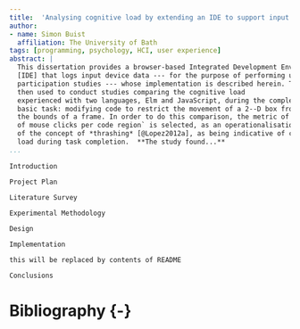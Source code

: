 ```yaml
---
title:  'Analysing cognitive load by extending an IDE to support input device logging of users during the activity of user--interface programming'
author:
- name: Simon Buist
  affiliation: The University of Bath
tags: [programming, psychology, HCI, user experience]
abstract: |
  This dissertation provides a browser-based Integrated Development Environment
  [IDE] that logs input device data --- for the purpose of performing user
  participation studies --- whose implementation is described herein. The IDE is
  then used to conduct studies comparing the cognitive load
  experienced with two languages, Elm and JavaScript, during the completion of a
  basic task: modifying code to restrict the movement of a 2--D box from leaving
  the bounds of a frame. In order to do this comparison, the metric of `number
  of mouse clicks per code region` is selected, as an operationalisation
  of the concept of *thrashing* [@Lopez2012a], as being indicative of cognitive
  load during task completion.  **The study found...**
...
```



````{markdown="introduction.markdown"}
Introduction
````

````{markdown="project-plan.markdown"}
Project Plan
````

````{markdown=literature-survey.markdown}
Literature Survey
````

````{markdown="experimental-methodology.markdown"}
Experimental Methodology
````

````{markdown="design.markdown"}
Design
````

````{markdown="implementation.markdown"}
Implementation
````


``` {markdown="pilot2.markdown"}
this will be replaced by contents of README
```

<!--

# Group meeting with Leon at East Building, 11:15 Friday 4th October 2013


**N.B. READ UP ON AND REMIND YOURSELF OF HCI STUFF (Year 2) AND SOFTWARE
ENGINEERING STUFF (Year 1)**

### Reading material

In email repsonse to request for FYP meeting, **Leon writes:**

*Please do a bit of reading around beforehand. Go to the ACM Digital Library and
search on 'user interface programming'.*

1. [ACM Conference on Human Factors in Computing
   Systems](http://libproxy.bath.ac.uk/login?qurl=http%3A%2F%2Fdl.acm.org%2Fevent.cfm%3Fid%3DRE151)
2. [ACM CSCW: Conference on Computer Supported Cooperative
   Work](http://libproxy.bath.ac.uk/login?qurl=http%3A%2F%2Fdl.acm.org%2Fevent.cfm%3Fid%3DRE169)
3. [ACM UIST: Symposium on User Interface Software and
   Technology](http://libproxy.bath.ac.uk/login?qurl=http%3A%2F%2Fdl.acm.org%2Fevent.cfm%3Fid%3DRE172)


In moodle project page, **Leon writes:**


*Your project must be related to contemporary developments in Human-Computer
Interaction, and preferably to the part of the HCI world that focuses on
interactive systems for collaboration*

1. ???
2. ???

Also In moodle project page, **Leon also writes:**

*It normally starts with some user-centred research (observations, interviews,
pilot experiment) to ground the problem, carried out concurrently with
literature research. 

The research problem is normally boiled down to something that can be addressed
through the production of alternative versions of an interactive system. 

This is closely followed by initial design work and the production of a rough
but working prototype leading up to Christmas. 

After the January exams, my students typically re-scope their research problem,
based in the outcome of their initial work, and solidify their implementation
ready for a full evaluation in March and April.*

Thus, my answers to the questions Leon posed should follow this structure in
terms of what I want to get out of it. I can use the above structure to identify
**concerns** of potential challenges in each step/combination of
steps/step-transitions (e.g. step dependencies, resource procurement)


Also in moodle product page, **Leon also writes:**

*Students should prepare for their projects by refreshing their memories about
Interaction from CM20216 activities. You should read about HCI in general, and
support for collaboration in particular. Look at any or all of the following
book chapters:*

* Sharp, Rogers and Preece (2007) Interaction Design. hapter 4: Designing to
  Support Communication and Collaboration.
* Dix, Finlay, Abowd and Beale (2004) Human-Computer Interaction. hapter 14:
  Communication and Collaboration Models.
* Shneiderman and Plaisant (2005) Designing the User Interface. hapter 10:
  Collaboration.

### Leon asked us to answer these questions and bring a notebook:

#### Q1. What I hope to get out of my FYP as an experience?

I hope to gain a deep and meaningful understanding of the programmer as a user,
as an individual and the context of that individual -- e.g. in a software team
inside a department, inside a management structure... inside a company.

I hope to use this understanding to determine processes/work-flows that
programmers experience in the endeavour of User Interface Design, both from the
individual perspective and as a team.

Within these work flows, I wish to identify, in detail, metrics to gauge
productivity, in order to measure this in experiments, perhaps doing A/B testing
with Elm and some other, perhaps procedural language. This is an example of an
objective measure. 

I would also like to gather self-reported, more "fuzzy" feedback on user's
perception of their productivity -- pain points, advantages, etc.  they
experience in using Language X to product a UI compared to Language Y
(Declarative languages like Elm, etc)

I wish to verify, empirically, the comparisons and claims made on the [http://elm-lang.org/learn/What-is-FRP.elm]() page of the elm-lang.org
website, and those claimed it's research paper (detailing the implementation of
Elm, **benefits**, etc.)

In email again, **Leon writes:**

*The Elm site makes **comparative statements.** That is encouraging because it
sets up opportunities for you to test some of the claims they make, and to ask
new questions about Elm that its proponents may not have considered.*

These are:

1. "most current frameworks for graphical user interfaces are not declarative.
   They mire programmers in the many small, nonessential details of handling
   user input and manually modifying the display."
2. "with FRP, many of the irrelevant details are left to the compiler, freeing
   the programmer to think about things that matter."
3. "Coding the examples on [http://elm-lang.org/Examples.elm]() in a traditional
   GUI framework such as HTML/CSS/JavaScript . would require significantly more
   work and headache."
4. "Not only is that painful to code, but it also requires broad and deep
   knowledge of inconsequential things."
5. "FRP makes tasks considerably easier by taking care of the messy .how. of
   events, display, and updates."

#### Q2. Where my Project Idea came from (what inspired me)?

* The pain of coding and writing GUIs in PyQt4 while at my last job at Altran
* The joys of coding in Haskell
* The pain of writing GUIs in Haskell
* The joys of coding and writing GUIs in Elm!

#### Q3. What are my concerns?

1. Difficulty procuring programmers (users) -- specifically those that meet my
   criteria of not having used a declarative programming language.
2. Difficulty procuring programmers working in a team
3. The complexity/scope of the project -- is it enough for a FYP; is it too
   much?
4. Looking at the production of User Interfaces using a programming language,
   there are many variables -- how will I devise an experiment to minimise this
   and isolate a variable so that I can make some causal/correlational
   conclusions?
5. Concern regarding the dependency of a subsequent part of the project on a
   previous step -- this is inherent of all projects, though.

-->

````{markdown="conclusions.markdown"}
Conclusions
````

# Bibliography {-}


